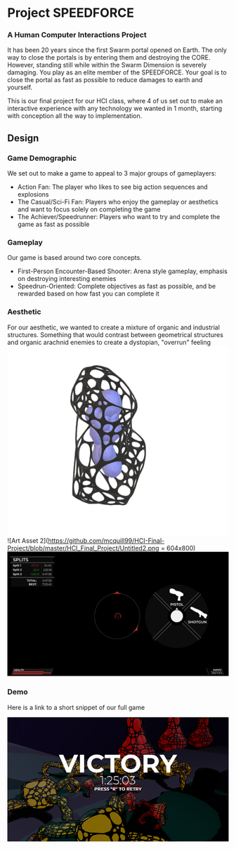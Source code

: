 # Project SPEEDFORCE
### A Human Computer Interactions Project

It has been 20 years since the first Swarm portal opened on Earth. The only way to close the portals is by entering them and destroying the CORE. 
However, standing still while within the Swarm Dimension is severely damaging. You play as an elite member of the SPEEDFORCE. 
Your goal is to close the portal as fast as possible to reduce damages to earth and yourself.

This is our final project for our HCI class, where 4 of us set out to make an interactive experience with any technology we wanted in 1 month, starting with conception all the way to implementation.

## Design

### Game Demographic
We set out to make a game to appeal to 3 major groups of gameplayers:
- Action Fan: The player who likes to see big action sequences and explosions
- The Casual/Sci-Fi Fan: Players who enjoy the gameplay or aesthetics and want to focus solely on completing the game
- The Achiever/Speedrunner: Players who want to try and complete the game as fast as possible

### Gameplay
Our game is based around two core concepts.
- First-Person Encounter-Based Shooter: Arena style gameplay, emphasis on destroying interesting enemies
- Speedrun-Oriented: Complete objectives as fast as possible, and be rewarded based on how fast you can complete it

### Aesthetic

For our aesthetic, we wanted to create a mixture of organic and industrial structures. Something that would contrast between geometrical structures and organic arachnid enemies to create a dystopian, "overrun" feeling
![Art Asset 1](https://github.com/mcquill99/HCI-Final-Project/blob/master/HCI_Final_Project/unnamed.png) ![Art Asset 2](https://github.com/mcquill99/HCI-Final-Project/blob/master/HCI_Final_Project/Untitled2.png = 604x800)
![UI Example](https://github.com/mcquill99/HCI-Final-Project/blob/master/HCI_Final_Project/HCI_UI_Reference_black.png)

### Demo
Here is a link to a short snippet of our full game

[![Here is our gameplay](https://github.com/mcquill99/HCI-Final-Project/blob/master/HCI_Final_Project/victory.png)](https://drive.google.com/file/d/1LVDKKtnPTvyxMBapPaSwWIGdKhGRWlRD/view)
